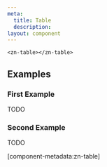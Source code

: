 ```yaml
---
meta:
  title: Table
  description:
layout: component
---
```


```html:preview
<zn-table></zn-table>
```

## Examples

### First Example

TODO

### Second Example

TODO

[component-metadata:zn-table]
